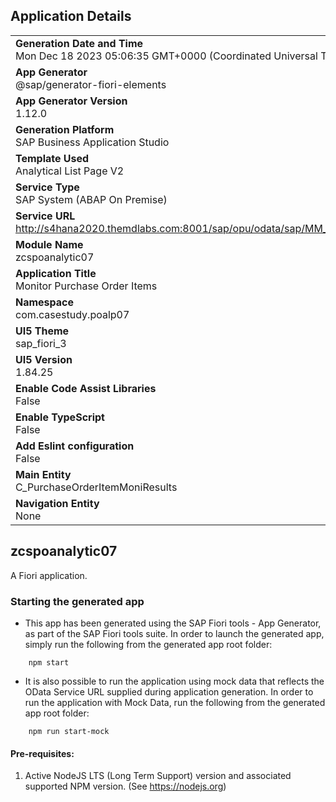 ## Application Details
|               |
| ------------- |
|**Generation Date and Time**<br>Mon Dec 18 2023 05:06:35 GMT+0000 (Coordinated Universal Time)|
|**App Generator**<br>@sap/generator-fiori-elements|
|**App Generator Version**<br>1.12.0|
|**Generation Platform**<br>SAP Business Application Studio|
|**Template Used**<br>Analytical List Page V2|
|**Service Type**<br>SAP System (ABAP On Premise)|
|**Service URL**<br>http://s4hana2020.themdlabs.com:8001/sap/opu/odata/sap/MM_PUR_POITEMS_MONI_SRV
|**Module Name**<br>zcspoanalytic07|
|**Application Title**<br>Monitor Purchase Order Items|
|**Namespace**<br>com.casestudy.poalp07|
|**UI5 Theme**<br>sap_fiori_3|
|**UI5 Version**<br>1.84.25|
|**Enable Code Assist Libraries**<br>False|
|**Enable TypeScript**<br>False|
|**Add Eslint configuration**<br>False|
|**Main Entity**<br>C_PurchaseOrderItemMoniResults|
|**Navigation Entity**<br>None|

## zcspoanalytic07

A Fiori application.

### Starting the generated app

-   This app has been generated using the SAP Fiori tools - App Generator, as part of the SAP Fiori tools suite.  In order to launch the generated app, simply run the following from the generated app root folder:

```
    npm start
```

- It is also possible to run the application using mock data that reflects the OData Service URL supplied during application generation.  In order to run the application with Mock Data, run the following from the generated app root folder:

```
    npm run start-mock
```

#### Pre-requisites:

1. Active NodeJS LTS (Long Term Support) version and associated supported NPM version.  (See https://nodejs.org)


